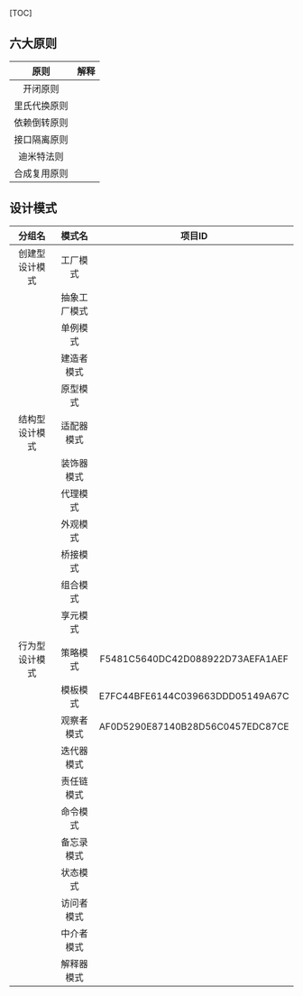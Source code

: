 [TOC]

## 六大原则

|     原则     | 解释 |
| :----------: | :--: |
|   开闭原则   |      |
| 里氏代换原则 |      |
| 依赖倒转原则 |      |
| 接口隔离原则 |      |
|  迪米特法则  |      |
| 合成复用原则 |      |



## 设计模式

|     分组名     |    模式名    |              项目ID              |
| :------------: | :----------: | :------------------------------: |
| 创建型设计模式 |   工厂模式   |                                  |
|                | 抽象工厂模式 |                                  |
|                |   单例模式   |                                  |
|                |  建造者模式  |                                  |
|                |   原型模式   |                                  |
| 结构型设计模式 |  适配器模式  |                                  |
|                |  装饰器模式  |                                  |
|                |   代理模式   |                                  |
|                |   外观模式   |                                  |
|                |   桥接模式   |                                  |
|                |   组合模式   |                                  |
|                |   享元模式   |                                  |
| 行为型设计模式 |   策略模式   | F5481C5640DC42D088922D73AEFA1AEF |
|                |   模板模式   | E7FC44BFE6144C039663DDD05149A67C |
|                |  观察者模式  | AF0D5290E87140B28D56C0457EDC87CE |
|                |  迭代器模式  |                                  |
|                |  责任链模式  |                                  |
|                |   命令模式   |                                  |
|                |  备忘录模式  |                                  |
|                |   状态模式   |                                  |
|                |  访问者模式  |                                  |
|                |  中介者模式  |                                  |
|                |  解释器模式  |                                  |

